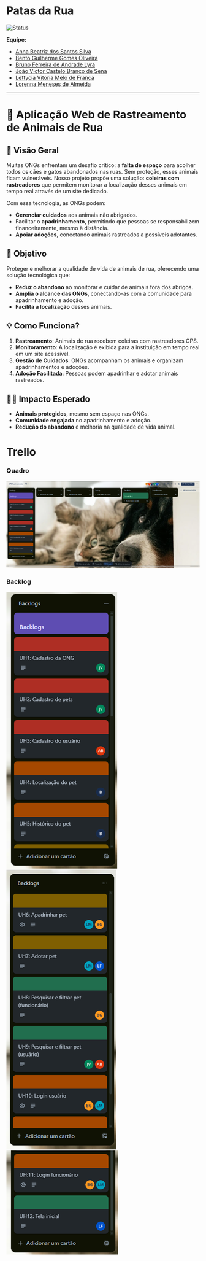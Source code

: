 # Patas da Rua

![Status](https://img.shields.io/badge/status-EmDesenvolvimento-yellow)

**Equipe:**
- [Anna Beatriz dos Santos Silva](https://github.com/Anninhaxs)
- [Bento Guilherme Gomes Oliveira](https://github.com/bnnto)
- [Bruno Ferreira de Andrade Lyra](https://github.com/BrunoFerreiraLyra)
- [João Victor Castelo Branco de Sena](https://github.com/joao0cb)
- [Lettycia Vitoria Melo de França](https://github.com/LettyciaDev)
- [Lorenna Meneses de Almeida](https://github.com/lorennam)

---
# 🐾 Aplicação Web de Rastreamento de Animais de Rua

## 🌟 Visão Geral
Muitas ONGs enfrentam um desafio crítico: a **falta de espaço** para acolher todos os cães e gatos abandonados nas ruas. Sem proteção, esses animais ficam vulneráveis. Nosso projeto propõe uma solução: **coleiras com rastreadores** que permitem monitorar a localização desses animais em tempo real através de um site dedicado.

Com essa tecnologia, as ONGs podem:
- **Gerenciar cuidados** aos animais não abrigados.
- Facilitar o **apadrinhamento**, permitindo que pessoas se responsabilizem financeiramente, mesmo à distância.
- **Apoiar adoções**, conectando animais rastreados a possíveis adotantes.

## 🎯 Objetivo
Proteger e melhorar a qualidade de vida de animais de rua, oferecendo uma solução tecnológica que:
- **Reduz o abandono** ao monitorar e cuidar de animais fora dos abrigos.
- **Amplia o alcance das ONGs**, conectando-as com a comunidade para apadrinhamento e adoção.
- **Facilita a localização** desses animais.

## 💡 Como Funciona?
1. **Rastreamento**: Animais de rua recebem coleiras com rastreadores GPS.
2. **Monitoramento**: A localização é exibida para a instituição em tempo real em um site acessível.
3. **Gestão de Cuidados**: ONGs acompanham os animais e organizam apadrinhamentos e adoções.
4. **Adoção Facilitada**: Pessoas podem apadrinhar e adotar animais rastreados.

## 🐕‍🦺 Impacto Esperado
- **Animais protegidos**, mesmo sem espaço nas ONGs.
- **Comunidade engajada** no apadrinhamento e adoção.
- **Redução do abandono** e melhoria na qualidade de vida animal.

# Trello

### Quadro

![quadro](./assets/QuadroTrello.png)

### Backlog

![backlog1](./assets/Backlog1.png)
![Backlog2](./assets/Backlog2.png)
![Backlog3](./assets/Backlog3.png)
